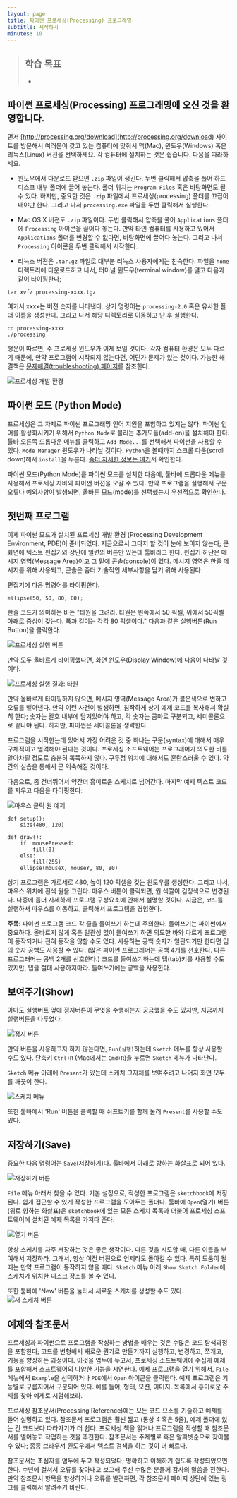 ```yaml
---
layout: page
title: 파이썬 프로세싱(Processing) 프로그래밍
subtitle: 시작하기
minutes: 10
---
```

> ## 학습 목표
>
> *   


##  파이썬 프로세싱(Processing) 프로그래밍에 오신 것을 환영합니다.

먼저 [http://processing.org/download](http://processing.org/download) 사이트를 방문해서
여러분이 갖고 있는 컴퓨터에 맞춰서 맥(Mac), 윈도우(Windows) 혹은 리눅스(Linux) 버젼을 선택하세요.
각 컴퓨터에 설치하는 것은 쉽습니다. 다음을 따라하세요.

- 윈도우에서 다운로드 받으면 `.zip` 파일이 생긴다. 
두번 클릭해서 압축을 풀어 하드디스크 내부 폴더에 끌어 놓는다.
폴더 위치는 `Program Files` 혹은 바탕화면도 될 수 있다. 하지만,
중요한 것은 `.zip` 파일에서 프로세싱(processing) 폴더를 끄집어 내야만 한다.
그리고 나서 `processing.exe` 파일을 두번 클릭해서 실행한다.  

- Mac OS X 버젼도 `.zip` 파일이다.
두번 클릭해서 압축을 풀어 `Applications` 폴더에 `Processing` 아이콘을 끌어다 놓는다.
만약 타인 컴퓨터를 사용하고 있어서 `Applications` 폴더를 변경할 수 없다면,
바탕화면에 끌어다 놓는다. 그리고 나서 `Processing` 아이콘을 두번 클릭해서 시작한다.  

- 리눅스 버젼은 `.tar.gz` 파일로 대부분 리눅스 사용자에게는 친숙한다.
파일을 `home` 디렉토리에 다운로드하고 나서, 터미널 윈도우(terminal window)를 열고 다음과 같이 타이핑한다;

~~~ {.input}
tar xvfz processing-xxxx.tgz
~~~

여기서 xxxx는 버젼 숫자를 나타낸다. 상기 명령어는 `processing-2.0` 혹은 유사한 폴더 이름을 생성한다.
그리고 나서 해당 디렉토리로 이동하고 난 후 실행한다.

~~~ {.input}
cd processing-xxxx
./processing
~~~

행운이 따르면, 주 프로세싱 윈도우가 이제 보일 것이다. 
각자 컴퓨터 환경은 모두 다르기 때문에, 만약 프로그램이 시작되지 않는다면,
어딘가 문제가 있는 것이다. 
가능한 해결책은 [문제해결(troubleshooting) 페이지](http://wiki.processing.org/w/Troubleshooting)를 참조한다.


![프로세싱 개발 환경](fig/Fig_02_01_IDE.gif)

## 파이썬 모드 (Python Mode)

프로세싱은 그 자체로 파이썬 프로그래밍 언어 지원을 포함하고 있지는 않다.
파이썬 언어를 활성화시키기 위해서 `Python Mode`로 불리는 추가모듈(add-on)을 설치해야 한다. 
툴바 오른쪽 드롭다운 메뉴를 클릭하고 `Add Mode...`를 선택해서 파이썬을 사용할 수 있다.
`Mode Manager` 윈도우가 나타날 것이다. `Python`을 볼때까지 스크롤 다운(scroll down)해서 `install`을 누른다.
[좀더 자세한 정보는 여기](https://github.com/jdf/processing.py#python-mode-for-processing)서 확인한다.

파이썬 모드(Python Mode)를 파이썬 모드를 설치한 다음에,
툴바에 드롭다운 메뉴를 사용해서 프로세싱 자바와 파이썬 버젼을 오갈 수 있다.
만약 프로그램을 실행해서 구문오류나 예외사항이 발생되면, 올바른 모드(mode)를 선택했는지 우선적으로 확인한다.

## 첫번째 프로그램

이제 파이썬 모드가 설치된 프로세싱 개발 환경 (Processing Development Environment, PDE)이 준비되었다.
지금으로서 그다지 할 것이 눈에 보이지 않는다; 큰 화면에 텍스트 편집기와 상단에 일련의 버튼만 있는데 툴바라고 한다.
편집기 하단은 메시지 영역(Message Area)이고 그 밑에 콘솔(console)이 있다.
메시지 영역은 한줄 메시지를 위해 사용되고, 콘솔은 좀더 기술적인 세부사항을 담기 위해 사용된다.

편집기에 다음 명령어를 타이핑한다.

~~~ {.python}
ellipse(50, 50, 80, 80);
~~~

한줄 코드가 의미하는 바는 "타원을 그려라. 타원은 왼쪽에서 50 픽셀, 위에서 50픽셀 아래로 중심이 갖는다. 폭과 길이는 각각 80 픽셀이다." 다음과 같은 실행버튼(Run Button)을 클릭한다.

![프로세싱 실행 버튼](fig/Menu-Play.gif)

만약 모두 올바르게 타이핑했다면, 화면 윈도우(Display Window)에 다음이 나타날 것이다.

![프로세싱 실행 결과: 타원](Ex_02_01_ellipse.gif)

만약 올바르게 타이핑하지 않으면, 메시지 영역(Message Area)가 붉은색으로 변하고 오류를 뱉어낸다.
만약 이런 사건이 발생하면, 침작하게 상기 예제 코드를 복사해서 확실히 한다; 숫자는 괄호 내부에 담겨있어야 하고, 각 숫자는 콤마로 구분되고, 세미콜론으로 끝나야 된다. 하지만, 파이썬은 세미콜론을 생략한다.

프로그램을 시작한는데 있어서 가장 어려운 것 중 하나는 구문(syntax)에 대해서 매우 구체적이고 엄격해야 된다는 것이다.
프로세싱 소프트웨어는 프로그래머가 의도한 바를 알아차릴 정도로 충분히 똑똑하지 않다.
구두점 위치에 대해서도 혼란스러울 수 있다. 
약간의 실습을 통해서 곧 익숙해질 것이다.

다음으로, 좀 건너뛰어서 약간더 흥미로운 스케치로 넘어간다. 마지막 예제 텍스트 코드를 지우고 다음을 타이핑한다:

![마우스 클릭 원 예제](fig/Ex_02_02_mouse_circle.gif)

~~~ {.python}
def setup():
    size(480, 120)

def draw():
    if  mousePressed:
        fill(0)
    else:
        fill(255)
    ellipse(mouseX, mouseY, 80, 80)
~~~

상기 프로그램은 가로세로 480, 높이 120 픽셀을 갖는 윈도우를 생성한다.
그리고 나서, 마우스 위치에 흰색 원을 그린다.
마우스 버튼이 클릭되면, 원 색깔이 검정색으로 변경된다. 
나중에 좀더 자세하게 프로그램 구성요소에 관해서 설명할 것이다.
지금은, 코드를 실행하서 마우스를 이동하고, 클릭해서 프로그램을 경험한다.

**주목**: 파이썬 프로그램 코드 각 줄을 들여쓰기 하는데 주의한다.
들여쓰기는 파이썬에서 중요하다. 올바르지 않게 혹은 일관성 없이 들여쓰기 하면 의도한 바와 다르게
프로그램이 동작되거나 전혀 동작을 않할 수도 있다.
사용하는 공백 숫자가 일관되기만 한다면 임의 숫자 공백도 사용할 수 있다.
(많은 파이썬 프로그래머는 공백 4개를 선호한다. 다른 프로그래머는 공백 2개를 선호한다.)
코드를 들여쓰기하는데 탭(tab)키를 사용할 수도 있지만, 
탭을 절대 사용하지마라. 들여쓰기에는 공백을 사용한다.

## 보여주기(Show)

아마도 실행버트 옆에 정지버튼이 무엇을 수행하는지 궁금했을 수도 있지만, 지금까지 실행버튼을 다루었다. 

![정지 버튼](fig/Menu-Stop.gif)

만약 버튼을 사용하고자 하지 않는다면, `Run(실행)`하는데 `Sketch` 메뉴를 항상 사용할 수도 있다.
단축키 `Ctrl+R` (Mac에서는 `Cmd+R`)을 누르면 `Sketch` 메뉴가 나타난다.

`Sketch` 메뉴 아래에 `Present`가 있는데 스케치 그자체를 보여주려고 나머지 화면 모두를 깨끗이 한다.

![스케치 메뉴](fig/Menu-SketchPresent.gif)

또한 툴바에서 'Run' 버튼을 클릭할 때 쉬프트키를 함께 눌러 `Present`를 사용할 수도 있다.

## 저장하기(Save)

중요한 다음 명령어는 `Save`(저장하기)다.  툴바에서 아래로 향하는 화살표로 되어 있다.

![저장하기 버튼](fig/Menu-Save.gif)

`File` 메뉴 아래서 찾을 수 있다. 기본 설정으로, 작성한 프로그램은 `sketchbook`에 저장된다.
쉽게 접근할 수 있게 작성한 프로그램을 모아두는 폴더다.
툴바에 `Open`(열기) 버튼(위로 향하는 화살표)은 `sketchbook`에 있는 모든 스케치 목록과 더불어 
프로세싱 소프트웨어에 설치된 예제 목록을 가져다 준다.

![열기 버튼](fig/Menu-Open.gif)

항상 스케치를 자주 저장하는 것은 좋은 생각이다.
다른 것을 시도할 때, 다른 이름을 부여해서 저장하라. 
그래서, 항상 이전 버젼으로 언제라도 돌아갈 수 있다.
특히 도움이 될 때는 만약 프로그램이 동작하지 않을 때다.
`Sketch` 메뉴 아래 `Show Sketch Folder`에 스케치가 위치한 디스크 장소를 볼 수 있다.

또한 툴바에 'New' 버튼을 눌러서 새로운 스케치를 생성할 수도 있다.
![새 스케치 버튼](fig/Menu-New.gif)

## 예제와 참조문서

프로세싱과 파이썬으로 프로그램을 작성하는 방법을 배우는 것은 수많은 코드 탐색과정을 포함한다;
코드를 변형해서 새로운 뭔가로 만들기까지 실행하고, 변경하고, 쪼개고, 기능을 향상하는 과정이다.
이것을 염두에 두고서, 프로세싱 소프트웨어에 수십개 예제를 포함해서 소프트웨어의 다양한 기능을 시연한다.
예제 프로그램을 열기 위해서, `File` 메뉴에서 `Example`을 선택하거나 `PDE`에서 `Open` 아이콘을 클릭한다.
예제 프로그램은 기능별로 구룹지어서 구분되어 있다. 예를 들어, 형태, 모션, 이미지.
목록에서 흥미로운 주제를 찾아 예제로 시험해보라.

프로세싱 참조문서(Processing Reference)에는 모든 코드 요소를 기술하고 예제를 들어 설명하고 있다.
참조문서 프로그램은 훨씬 짧고 (통상 4 혹은 5줄), 예제 폴더에 있는 긴 코드보다 따라가기가 더 쉽다.
프로세싱 책을 읽거나 프로그램을 작성할 때 참조문서를 열어놓고 작업하는 것을 추천한다.
참조문서는 주제별로 혹은 알파벳순으로 찾아볼 수 있다; 종종 브라우져 윈도우에서 텍스트 검색을 하는 것이 더 빠르다.

참조문서는 초심자를 염두에 두고 작성되었다; 명확하고 이해하기 쉽도록 작성되었으면 한다.
수년에 걸쳐서 오류를 찾아내고 보고해 주신 수많은 분들께 감사의 말씀을 전한다. 만약 참조문서 항목을 향상하거나 오류를 발견하면, 각 참조문서 페이지 상단에 있는 링크를 클릭해서 알려주기 바란다.




